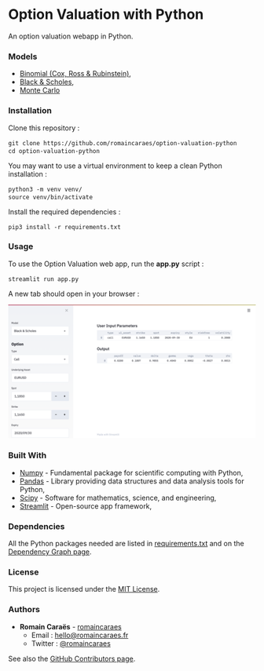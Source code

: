 # Option Valuation with Python

An option valuation webapp in Python.

### Models

- [Binomial (Cox, Ross & Rubinstein)](https://github.com/romaincaraes/option-valuation-python/blob/master/option-valuation/models/binomial.py),
- [Black & Scholes](https://github.com/romaincaraes/option-valuation-python/blob/master/option-valuation/models/blackscholes.py),
- [Monte Carlo](https://github.com/romaincaraes/option-valuation-python/blob/master/option-valuation/models/montecarlo.py)


### Installation

Clone this repository :

	git clone https://github.com/romaincaraes/option-valuation-python
	cd option-valuation-python
	
You may want to use a virtual environment to keep a clean Python installation :

	python3 -m venv venv/
	source venv/bin/activate

Install the required dependencies :

	pip3 install -r requirements.txt
	
### Usage

To use the Option Valuation web app, run the __app.py__ script : 

	streamlit run app.py

A new tab should open in your browser :

![Streamlit Web App Screenshot](img/screenshot.png)

### Built With

- [Numpy](https://numpy.org/) - Fundamental package for scientific computing with Python,
- [Pandas](https://pandas.pydata.org/) - Library providing data structures and data analysis tools for Python,
- [Scipy](https://scipy.org/) - Software for mathematics, science, and engineering,
- [Streamlit](https://streamlit.io) - Open-source app framework,

### Dependencies

All the Python packages needed are listed in [requirements.txt](https://github.com/romaincaraes/option-valuation-python/blob/master/requirements.txt) and on the [Dependency Graph page](https://github.com/romaincaraes/option-valuation-python/network/dependencies).


### License

This project is licensed under the [MIT License](https://github.com/romaincaraes/option-valuation-python/blob/master/LICENSE).


### Authors

- **Romain Caraës** - [romaincaraes](https://github.com/romaincaraes)
	- Email : [hello@romaincaraes.fr](mailto:hello@romaincaraes.fr)
	- Twitter : [@romaincaraes](https://twitter.com/romaincaraes)

See also the [GitHub Contributors page](https://github.com/romaincaraes/option-valuation-python/graphs/contributors).
